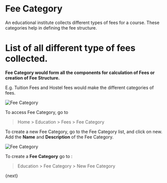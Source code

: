 <!-- add-breadcrumbs -->
# Fee Category

An educational institute collects different types of fees for a course. These categories help in defining the fee structure.

List of all different type of fees collected.
=======
**Fee Category would form all the components for calculation of Fees or creation of Fee Structure.** 

E.g. Tuition Fees and Hostel fees would make the different categories of fees.

![Fee Category](/docs/assets/img/education/education-fee-category-1.png)

To access Fee Category, go to 

> Home > Education > Fees > Fee Category

To create a new Fee Category, go to the Fee Category list, and click on new. Add the **Name** and **Description** of the Fee Category.

![Fee Category](/docs/assets/img/education/education-fee-category-2.gif)

To create a **Fee Category** go to :

> Education > Fee Category > New Fee Category

{next}
